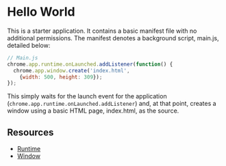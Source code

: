 # Hello World

This is a starter application. It contains a basic manifest file with no
additional permissions. The manifest denotes a background script, main.js,
detailed below:

```javascript
// Main.js
chrome.app.runtime.onLaunched.addListener(function() {
  chrome.app.window.create('index.html',
    {width: 500, height: 309});
});
```

This simply waits for the launch event for the application (`chrome.app.runtime.onLaunched.addListener`)
and, at that point, creates a window using a basic HTML page, index.html, as the source.

## Resources

* [Runtime](http://developer.chrome.com/trunk/apps/app.runtime.html)
* [Window](http://developer.chrome.com/trunk/apps/app.window.html)

